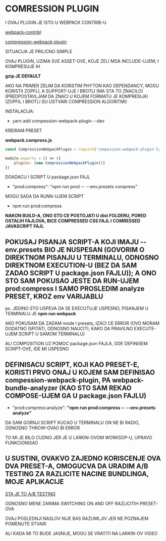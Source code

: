 # COMRESSION PLUGIN

I OVAJ PLUGIN JE ISTO U WEBPACK CONTRIB-U

[webpack-contrib](https://github.com/webpack-contrib))

[compression-webpack-plugin](https://github.com/webpack-contrib/compression-webpack-plugin)

SITUACIJA JE PRILICNO SIMPLE

OVAJ PLUGIN, UZIMA SVE ASSET-OVE, KOJE ZELI MDA INCLUDE-UJEM; I KOMPRESUJE IH

**gzip JE DEFAULT**

AKO NA PRIMER ZELIM DA KORISTIM PHYTON KAO DEPENDANCY, MOGU KORISTII ZOPFLI, A SUPPORT-UJE I BROTLI (MA STA TO ZNACILO) (PREDPOSTAVLJAM DA ZNACI U KOJEM FORMATU JE KOMPRESIJA) (ZOPFIL I BROTLI SU USTVARI COMPRESSION ALGORITMI)

INSTALACIJA:

- yarn add compession-webpack-plugin --dev

KREIRAM PRESET

**webpack.compress.js**

```javascript
const CompressionWebpackPlugin = require('compession-webpack-plugin');

module.exports = () => ({
    plugins: [new CompressionWebpackPlugin()]
})
```

DOADACU I SCRIPT U package.json FAJL

- "prod:compress": "npm run prod -- --env.presets compress"

MOGU SADA DA RUNN-UJEM SCRIPT

- npm run prod:compress

**NAKON BUILD-A, ONO STO CE POSTOJATI U dist FOLDERU, PORED OSTALIH FAJLOVA, BICE COMPRESSED CSS FAJL I COMRESSED JAVASCRIPT FAJL**

## POKUSAJ PISANJA SCRIPT-A KOJI IMAJU --env.presets BIO JE NUSPESAN (GOVORIM O DIREKTNOM PISANJU U TERMINALU, ODNOSNO DIREKTNOM EXECUTION-U (BEZ DA SAM ZADAO SCRIPT U package.json FAJLU)); A ONO STO SAM POKUSAO JESTE DA RUN-UJEM prod:compress I SAMO PROSLEDIM analyze PRESET, KROZ env VARIJABLU

ps. JEDINO STO USPEVA DA SE EXECUTUJE USPESNO, PISANJEM U TERMINALU JE **npm run webpack**

AKO POKUSAM DA ZADAM mode I presets, IZACI CE ERROR (OVO MORAM DODATNO ISPITATI, ODNOSNO NAUCITI, KAKO DA PRAVILNO EXECUTE-UJEM SCRIPT U SAMOM TERMINALU)

ALI COMPOSITION UZ POMOC package.json FAJLA, GDE DEFINISEM SCRIPT-OVE, IDE MI USPESNO

## DEFINISACU SCRIPT, KOJI KAO PRESET-E, KORISTI PRVO ONAJ U KOJEM SAM DEFINISAO compession-webpack-plugin, PA webpack-bundle-analyzer (KAO STO SAM REKAO COMPOSE-UJEM GA U package.json FAJLU)

- "prod:compress:analyze": **"npm run prod:compress -- --env.presets analyze"**

DA SAM GORNJI SCRIPT KUCAO U TERMINALU ON NE BI RADIO, ODNOSNO THROW-OVAO BI ERROR

TO MI JE BILO CUDNO JER JE U LARKIN-OVOM WORKSOP-U, UPRAVO FUNKCIONISAO

## U SUSTINI, OVAKVO ZAJEDNO KORISCENJE OVA DVA PRESET-A, OMOGUCVA DA URADIM A/B TESTING ZA RAZLICITE NACINE BUNDLINGA, MOJE APLIKACIJE

[STA JE TO A/B TESTING](https://en.wikipedia.org/wiki/A/B_testing)

ODNOSNO MENE ZANIMA SWITCHING ON AND OFF RAZLICITIH PRESET-OVA

OVAJ POSLEDNJI NASLOV NIJE BAS RAZUMLJIV JER NE POZNAJEM POMENUTE STVARI

ALI KADA MI TO BUDE JASNIJE, MOGU SE VRATITI NA LARKIN-OV VIDEO